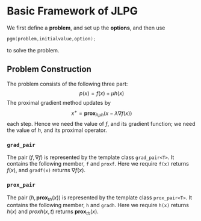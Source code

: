 # Basic Framework of JLPG
We first define a **problem**, and set up the **options**, and then use
```C++
pgm(problem,initialvalue,option);
```
to solve the problem.

$$\newcommand{\prox}{\textbf{prox}}$$
## Problem Construction
The problem consists of the following three part:
$$ p(x) = f(x) + \mu h(x)$$
The proximal gradient method updates by
$$ x^+ = \textbf{prox}_{\lambda\mu h}(x - \lambda\nabla f(x))$$
each step. 
Hence we need the value of $f$, and its gradient function; we need the value of $h$, and its proximal operator. 

### `grad_pair`
The pair $(f,\nabla f)$ is represented by the template class `grad_pair<T>`. It contains the following member, `f` and `proxf`. Here we require `f(x)` returns $f(x)$, and `gradf(x)` returns $\nabla f(x)$. 

### `prox_pair`
The pair $(h, \textbf{prox}_{th}(x))$ is represented by the template class `prox_pair<T>`. It contains the following member, `h` and `gradh`. Here we require `h(x)` returns $h(x)$ and $proxh(x,t)$ returns $\textbf{prox}_{th}(x)$.